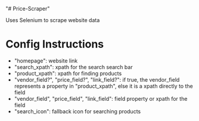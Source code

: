 "# Price-Scraper"

Uses Selenium to scrape website data

# Config Instructions

- "homepage": website link
- "search_xpath": xpath for the search search bar
- "product_xpath": xpath for finding products
- "vendor_field?", "price_field?", "link_field?": if true, the vendor_field represents a property in "product_xpath", else it is a xpath directly to the field
- "vendor_field", "price_field", "link_field": field property or xpath for the field
- "search_icon": fallback icon for searching products
